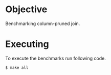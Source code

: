 # Objective

Benchmarking column-pruned join.

# Executing
To execute the benchmarks run following code.

```{sh}
$ make all
```